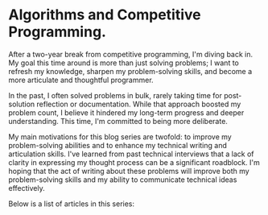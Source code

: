 # Algorithms and Competitive Programming.
After a two-year break from competitive programming, I'm diving back in. My goal this time around is more than just solving problems; I want to refresh my knowledge, sharpen my problem-solving skills, and become a more articulate and thoughtful programmer.

In the past, I often solved problems in bulk, rarely taking time for post-solution reflection or documentation. While that approach boosted my problem count, I believe it hindered my long-term progress and deeper understanding. This time, I'm committed to being more deliberate.

My main motivations for this blog series are twofold: to improve my problem-solving abilities and to enhance my technical writing and articulation skills. I've learned from past technical interviews that a lack of clarity in expressing my thought process can be a significant roadblock. I'm hoping that the act of writing about these problems will improve both my problem-solving skills and my ability to communicate technical ideas effectively.

Below is a list of articles in this series:

